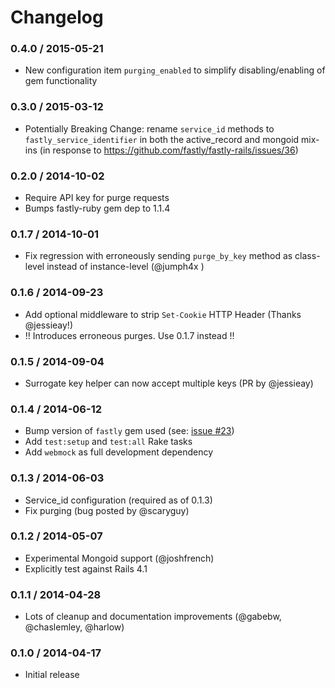 # Changelog

### 0.4.0 / 2015-05-21
  * New configuration item `purging_enabled` to simplify disabling/enabling of gem functionality

### 0.3.0 / 2015-03-12
  * Potentially Breaking Change: rename `service_id` methods to `fastly_service_identifier` in both the active_record and mongoid mix-ins (in response to https://github.com/fastly/fastly-rails/issues/36)

### 0.2.0 / 2014-10-02
  * Require API key for purge requests
  * Bumps fastly-ruby gem dep to 1.1.4

### 0.1.7 / 2014-10-01
  * Fix regression with erroneously sending `purge_by_key` method as class-level instead of instance-level (@jumph4x )

### 0.1.6 / 2014-09-23
  * Add optional middleware to strip `Set-Cookie` HTTP Header (Thanks @jessieay!)
  * !! Introduces erroneous purges. Use 0.1.7 instead !!

### 0.1.5 / 2014-09-04
  * Surrogate key helper can now accept multiple keys (PR by @jessieay)

### 0.1.4 / 2014-06-12
  * Bump version of `fastly` gem used (see: [issue #23](https://github.com/fastly/fastly-rails/issues/23))
  * Add `test:setup` and `test:all` Rake tasks
  * Add `webmock` as full development dependency

### 0.1.3 / 2014-06-03
  * Service_id configuration (required as of 0.1.3)
  * Fix purging (bug posted by @scaryguy)

### 0.1.2 / 2014-05-07
  * Experimental Mongoid support (@joshfrench)
  * Explicitly test against Rails 4.1

### 0.1.1 / 2014-04-28
  * Lots of cleanup and documentation improvements (@gabebw, @chaslemley, @harlow)

### 0.1.0 / 2014-04-17
  * Initial release
